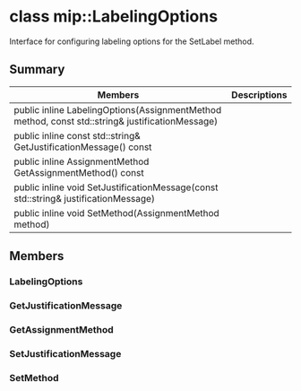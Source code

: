 # class mip::LabelingOptions 
Interface for configuring labeling options for the SetLabel method.
  
## Summary
 Members                        | Descriptions                                
--------------------------------|---------------------------------------------
public inline LabelingOptions(AssignmentMethod method, const std::string& justificationMessage)  |  
public inline const std::string& GetJustificationMessage() const  |  
public inline AssignmentMethod GetAssignmentMethod() const  |  
public inline void SetJustificationMessage(const std::string& justificationMessage)  |  
public inline void SetMethod(AssignmentMethod method)  |  
  
## Members
  
### LabelingOptions
  
### GetJustificationMessage
  
### GetAssignmentMethod
  
### SetJustificationMessage
  
### SetMethod